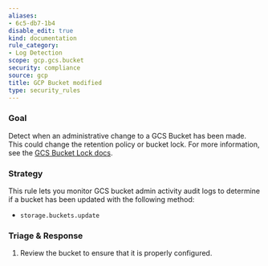 ```yaml
---
aliases:
- 6c5-db7-1b4
disable_edit: true
kind: documentation
rule_category:
- Log Detection
scope: gcp.gcs.bucket
security: compliance
source: gcp
title: GCP Bucket modified
type: security_rules
---
```


### Goal
Detect when an administrative change to a GCS Bucket has been made. This could change the retention policy or bucket lock. For more information, see the [GCS Bucket Lock docs][1].

### Strategy
This rule lets you monitor GCS bucket admin activity audit logs to determine if a bucket has been updated with the following method:

* `storage.buckets.update`

### Triage & Response
1. Review the bucket to ensure that it is properly configured.

[1]: https://cloud.google.com/storage/docs/bucket-lock
